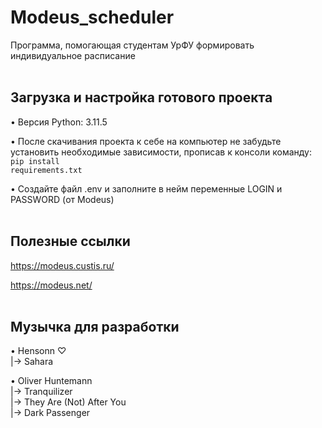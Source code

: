 # Modeus_scheduler
Программа, помогающая студентам УрФУ формировать индивидуальное расписание
<br /> <br />


## Загрузка и настройка готового проекта
• Версия Python: 3.11.5

• После скачивания проекта к себе на компьютер не забудьте установить необходимые зависимости, прописав к консоли команду: 
<code>pip install requirements.txt</code>

• Создайте файл .env и заполните в нейм переменные LOGIN и PASSWORD (от Modeus)
<br /> <br />


## Полезные ссылки
https://modeus.custis.ru/

https://modeus.net/
<br /> <br />


## Музычка для разработки 
• Hensonn ♡ <br />
|-> Sahara

• Oliver Huntemann <br />
|-> Tranquilizer <br />
|-> They Are (Not) After You <br />
|-> Dark Passenger
<br /> <br />

<!--
• Jeremy Soule (Skyrim) <br />
|-> From Past to Present ♡ <br />
|-> Wind Guide You <br />
-->
